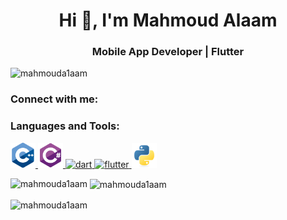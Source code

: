 <h1 align="center">Hi 👋, I'm Mahmoud Alaam</h1>
<h3 align="center">Mobile App Developer | Flutter</h3>

<p align="left"> <img src="https://komarev.com/ghpvc/?username=mahmouda1aam&label=Profile%20views&color=0e75b6&style=flat" alt="mahmouda1aam" /> </p>

<h3 align="left">Connect with me:</h3>
<p align="left">
</p>

<h3 align="left">Languages and Tools:</h3>
<p align="left"> <a href="https://www.w3schools.com/cpp/" target="_blank" rel="noreferrer"> <img src="https://raw.githubusercontent.com/devicons/devicon/master/icons/cplusplus/cplusplus-original.svg" alt="cplusplus" width="40" height="40"/> </a> <a href="https://www.w3schools.com/cs/" target="_blank" rel="noreferrer"> <img src="https://raw.githubusercontent.com/devicons/devicon/master/icons/csharp/csharp-original.svg" alt="csharp" width="40" height="40"/> </a> <a href="https://dart.dev" target="_blank" rel="noreferrer"> <img src="https://www.vectorlogo.zone/logos/dartlang/dartlang-icon.svg" alt="dart" width="40" height="40"/> </a> <a href="https://flutter.dev" target="_blank" rel="noreferrer"> <img src="https://www.vectorlogo.zone/logos/flutterio/flutterio-icon.svg" alt="flutter" width="40" height="40"/> </a> <a href="https://www.python.org" target="_blank" rel="noreferrer"> <img src="https://raw.githubusercontent.com/devicons/devicon/master/icons/python/python-original.svg" alt="python" width="40" height="40"/> </a> </p>

<p><img align="left" src="https://github-readme-stats.vercel.app/api/top-langs?username=mahmouda1aam&show_icons=true&locale=en&layout=compact" alt="mahmouda1aam" /></p>

<p>&nbsp;<img align="center" src="https://github-readme-stats.vercel.app/api?username=mahmouda1aam&show_icons=true&locale=en" alt="mahmouda1aam" /></p>

<p><img align="center" src="https://github-readme-streak-stats.herokuapp.com/?user=mahmouda1aam&" alt="mahmouda1aam" /></p>

